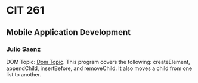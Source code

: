 # CIT 261
## Mobile Application Development
### Julio Saenz

DOM Topic: [Dom Topic](http://htmlpreview.github.io/?https://github.com/Saenz-Julio/CIT261/blob/master/CIT261/WebContent/DOM/DOM.html).  This program covers the following: createElement, appendChild, insertBefore, and removeChild.  It also moves a child from one list to another.
